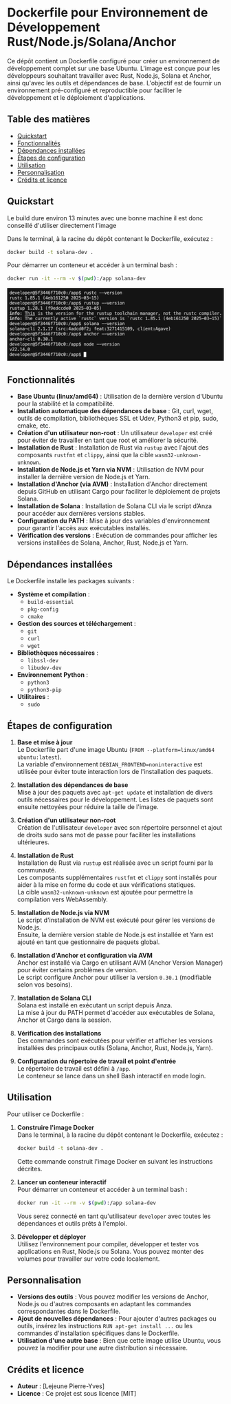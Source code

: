 # Dockerfile pour Environnement de Développement Rust/Node.js/Solana/Anchor

Ce dépôt contient un Dockerfile configuré pour créer un environnement de développement complet sur une base Ubuntu. L'image est conçue pour les développeurs souhaitant travailler avec Rust, Node.js, Solana et Anchor, ainsi qu'avec les outils et dépendances de base. L'objectif est de fournir un environnement pré-configuré et reproductible pour faciliter le développement et le déploiement d'applications.

## Table des matières

- [Quickstart](#quickstart)
- [Fonctionnalités](#fonctionnalités)
- [Dépendances installées](#dépendances-installées)
- [Étapes de configuration](#étapes-de-configuration)
- [Utilisation](#utilisation)
- [Personnalisation](#personnalisation)
- [Crédits et licence](#crédits-et-licence)


## Quickstart

   Le build dure environ 13 minutes avec une bonne machine il est donc conseillé d'utiliser directement l'image

   Dans le terminal, à la racine du dépôt contenant le Dockerfile, exécutez :
   ```bash
   docker build -t solana-dev .
   ```

Pour démarrer un conteneur et accéder à un terminal bash :
   ```bash
   docker run -it --rm -v $(pwd):/app solana-dev
   ```
![version](./version.png "version")






## Fonctionnalités

- **Base Ubuntu (linux/amd64)** : Utilisation de la dernière version d'Ubuntu pour la stabilité et la compatibilité.
- **Installation automatique des dépendances de base** : Git, curl, wget, outils de compilation, bibliothèques SSL et Udev, Python3 et pip, sudo, cmake, etc.
- **Création d'un utilisateur non-root** : Un utilisateur `developer` est créé pour éviter de travailler en tant que root et améliorer la sécurité.
- **Installation de Rust** : Installation de Rust via `rustup` avec l'ajout des composants `rustfmt` et `clippy`, ainsi que la cible `wasm32-unknown-unknown`.
- **Installation de Node.js et Yarn via NVM** : Utilisation de NVM pour installer la dernière version de Node.js et Yarn.
- **Installation d'Anchor (via AVM)** : Installation d'Anchor directement depuis GitHub en utilisant Cargo pour faciliter le déploiement de projets Solana.
- **Installation de Solana** : Installation de Solana CLI via le script d’Anza pour accéder aux dernières versions stables.
- **Configuration du PATH** : Mise à jour des variables d'environnement pour garantir l'accès aux exécutables installés.
- **Vérification des versions** : Exécution de commandes pour afficher les versions installées de Solana, Anchor, Rust, Node.js et Yarn.

## Dépendances installées

Le Dockerfile installe les packages suivants :

- **Système et compilation** :
  - `build-essential`
  - `pkg-config`
  - `cmake`
- **Gestion des sources et téléchargement** :
  - `git`
  - `curl`
  - `wget`
- **Bibliothèques nécessaires** :
  - `libssl-dev`
  - `libudev-dev`
- **Environnement Python** :
  - `python3`
  - `python3-pip`
- **Utilitaires** :
  - `sudo`

## Étapes de configuration

1. **Base et mise à jour**  
   Le Dockerfile part d'une image Ubuntu (`FROM --platform=linux/amd64 ubuntu:latest`).  
   La variable d'environnement `DEBIAN_FRONTEND=noninteractive` est utilisée pour éviter toute interaction lors de l'installation des paquets.

2. **Installation des dépendances de base**  
   Mise à jour des paquets avec `apt-get update` et installation de divers outils nécessaires pour le développement. Les listes de paquets sont ensuite nettoyées pour réduire la taille de l'image.

3. **Création d'un utilisateur non-root**  
   Création de l'utilisateur `developer` avec son répertoire personnel et ajout de droits sudo sans mot de passe pour faciliter les installations ultérieures.

4. **Installation de Rust**  
   Installation de Rust via `rustup` est réalisée avec un script fourni par la communauté.  
   Les composants supplémentaires `rustfmt` et `clippy` sont installés pour aider à la mise en forme du code et aux vérifications statiques.  
   La cible `wasm32-unknown-unknown` est ajoutée pour permettre la compilation vers WebAssembly.

5. **Installation de Node.js via NVM**  
   Le script d'installation de NVM est exécuté pour gérer les versions de Node.js.  
   Ensuite, la dernière version stable de Node.js est installée et Yarn est ajouté en tant que gestionnaire de paquets global.

6. **Installation d'Anchor et configuration via AVM**  
   Anchor est installé via Cargo en utilisant AVM (Anchor Version Manager) pour éviter certains problèmes de version.  
   Le script configure Anchor pour utiliser la version `0.30.1` (modifiable selon vos besoins).

7. **Installation de Solana CLI**  
   Solana est installé en exécutant un script depuis Anza.  
   La mise à jour du PATH permet d'accéder aux exécutables de Solana, Anchor et Cargo dans la session.

8. **Vérification des installations**  
   Des commandes sont exécutées pour vérifier et afficher les versions installées des principaux outils (Solana, Anchor, Rust, Node.js, Yarn).

9. **Configuration du répertoire de travail et point d'entrée**  
   Le répertoire de travail est défini à `/app`.  
   Le conteneur se lance dans un shell Bash interactif en mode login.

## Utilisation

Pour utiliser ce Dockerfile :

1. **Construire l'image Docker**  
   Dans le terminal, à la racine du dépôt contenant le Dockerfile, exécutez :
   ```bash
   docker build -t solana-dev .
   ```
   Cette commande construit l'image Docker en suivant les instructions décrites.

2. **Lancer un conteneur interactif**  
   Pour démarrer un conteneur et accéder à un terminal bash :
   ```bash
   docker run -it --rm -v $(pwd):/app solana-dev
   ```
   Vous serez connecté en tant qu'utilisateur `developer` avec toutes les dépendances et outils prêts à l'emploi.

3. **Développer et déployer**  
   Utilisez l'environnement pour compiler, développer et tester vos applications en Rust, Node.js ou Solana. Vous pouvez monter des volumes pour travailler sur votre code localement.

## Personnalisation

- **Versions des outils** : Vous pouvez modifier les versions de Anchor, Node.js ou d'autres composants en adaptant les commandes correspondantes dans le Dockerfile.
- **Ajout de nouvelles dépendances** : Pour ajouter d'autres packages ou outils, insérez les instructions `RUN apt-get install ...` ou les commandes d'installation spécifiques dans le Dockerfile.
- **Utilisation d'une autre base** : Bien que cette image utilise Ubuntu, vous pouvez la modifier pour une autre distribution si nécessaire.

## Crédits et licence

- **Auteur** : [Lejeune Pierre-Yves]
- **Licence** : Ce projet est sous licence [MIT]
